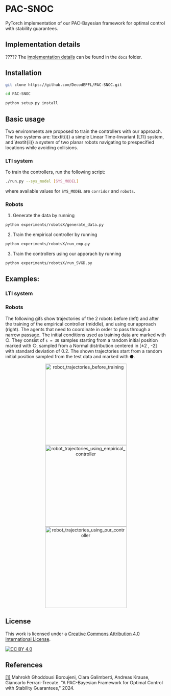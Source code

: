 # PAC-SNOC
PyTorch implementation of our PAC-Bayesian framework for optimal control with stability guarantees.

## Implementation details

????? The [implementation details](docs/implementation_details.pdf) can be found in the ```docs``` folder.

## Installation

```bash
git clone https://github.com/DecodEPFL/PAC-SNOC.git

cd PAC-SNOC

python setup.py install
```

## Basic usage

Two environments are proposed to train the controllers with our approach.
The two systems are:
\textit{i)} a simple Linear Time-Invariant (LTI) system, and
\textit{ii)} a system of two planar robots navigating to prespecified locations while avoiding collisions.

### LTI system

To train the controllers, run the following script:
```bash
./run.py --sys_model [SYS_MODEL]
```
where available values for `SYS_MODEL` are `corridor` and `robots`.

### Robots

1. Generate the data by running
```bash
python experiments/robotsX/generate_data.py
```
2. Train the empirical controller by running
```bash
python experiments/robotsX/run_emp.py
```
3. Train the controllers using our apporach by running
```bash
python experiments/robotsX/run_SVGD.py
```

## Examples:

### LTI system

### Robots

The following gifs show trajectories of the 2 robots before (left) and after the training of the empirical controller (middle),
and using our approach (right).
The agents that need to coordinate in order to pass through a narrow passage.
The initial conditions used as training data are marked with &#9675;.
They consist of `s = 30` samples starting from a random initial position marked with &#9675;, sampled from a Normal distribution centered in
[&#177;2 , -2] with standard deviation of 0.2.
The shown trajectories start from a random initial position sampled from the test data and marked with
&#11043;.




<p align="center">
<img src="./experiments/robotsX/gif/ol.gif" alt="robot_trajectories_before_training" width="255"/>
<img src="./experiments/robotsX/gif/emp.gif" alt="robot_trajectories_using_empirical_controller" width="255"/>
<img src="./experiments/robotsX/gif/svgd.gif" alt="robot_trajectories_using_our_controller" width="255"/>
</p>

## License
This work is licensed under a
[Creative Commons Attribution 4.0 International License][cc-by].

[![CC BY 4.0][cc-by-image]][cc-by]

[cc-by]: http://creativecommons.org/licenses/by/4.0/
[cc-by-image]: https://i.creativecommons.org/l/by/4.0/88x31.png
[cc-by-shield]: https://img.shields.io/badge/License-CC%20BY%204.0-lightgrey.svg


## References
[[1]](https://arxiv.org/pdf/????.?????.pdf) Mahrokh Ghoddousi Boroujeni, Clara Galimberti, Andreas Krause, Giancarlo
Ferrari-Trecate. "A PAC-Bayesian Framework for Optimal Control with Stability Guarantees," 2024.
